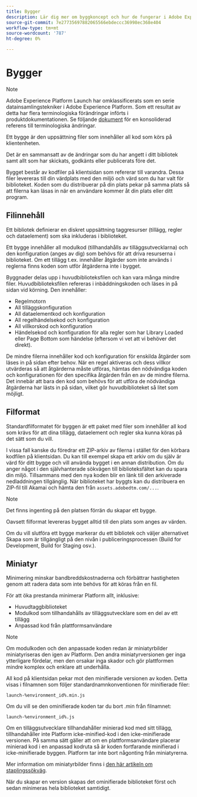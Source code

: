 ```yaml
---
title: Bygger
description: Lär dig mer om byggkoncept och hur de fungerar i Adobe Experience Platform.
source-git-commit: 7e27735697882065566ebdeccc36998ec368e404
workflow-type: tm+mt
source-wordcount: '787'
ht-degree: 0%

---
```


# Bygger

>[!NOTE]
>
>Adobe Experience Platform Launch har omklassificerats som en serie datainsamlingstekniker i Adobe Experience Platform. Som ett resultat av detta har flera terminologiska förändringar införts i produktdokumentationen. Se följande [dokument](../../term-updates.md) för en konsoliderad referens till terminologiska ändringar.

Ett bygge är den uppsättning filer som innehåller all kod som körs på klientenheten.

Det är en sammansatt av de ändringar som du har angett i ditt bibliotek samt allt som har skickats, godkänts eller publicerats före det.

Bygget består av kodfiler på klientsidan som refererar till varandra. Dessa filer levereras till din värdplats med den miljö och värd som du har valt för biblioteket. Koden som du distribuerar på din plats pekar på samma plats så att filerna kan läsas in när en användare kommer åt din plats eller ditt program.

## Filinnehåll

Ett bibliotek definierar en diskret uppsättning taggresurser (tillägg, regler och dataelement) som ska inkluderas i biblioteket.

Ett bygge innehåller all modulkod (tillhandahålls av tilläggsutvecklarna) och den konfiguration (anges av dig) som behövs för att driva resurserna i biblioteket. Om ett tillägg t.ex. innehåller åtgärder som inte används i reglerna finns koden som utför åtgärderna inte i bygget.

Byggnader delas upp i huvudbiblioteksfilen och kan vara många mindre filer. Huvudbiblioteksfilen refereras i inbäddningskoden och läses in på sidan vid körning. Den innehåller:

* Regelmotorn
* All tilläggskonfiguration
* All dataelementkod och konfiguration
* All regelhändelsekod och konfiguration
* All villkorskod och konfiguration
* Händelsekod och konfiguration för alla regler som har Library Loaded eller Page Bottom som händelse (eftersom vi vet att vi behöver det direkt).

De mindre filerna innehåller kod och konfiguration för enskilda åtgärder som läses in på sidan efter behov. När en regel aktiveras och dess villkor utvärderas så att åtgärderna måste utföras, hämtas den nödvändiga koden och konfigurationen för den specifika åtgärden från en av de mindre filerna. Det innebär att bara den kod som behövs för att utföra de nödvändiga åtgärderna har lästs in på sidan, vilket gör huvudbiblioteket så litet som möjligt.

## Filformat

Standardfilformatet för byggen är ett paket med filer som innehåller all kod som krävs för att dina tillägg, dataelement och regler ska kunna köras på det sätt som du vill.

I vissa fall kanske du föredrar ett ZIP-arkiv av filerna i stället för den körbara kodfilen på klientsidan. Du kan till exempel skapa ett arkiv om du själv är värd för ditt bygge och vill använda bygget i en annan distribution. Om du anger något i den självhanterade sökvägen till biblioteksfältet kan du spara din miljö. Tillsammans med den nya koden blir en länk till den arkiverade nedladdningen tillgänglig. När biblioteket har byggts kan du distribuera en ZIP-fil till Akamai och hämta den från `assets.adobedtm.com/...`.

>[!NOTE]
>
>Det finns ingenting på den platsen förrän du skapar ett bygge.

Oavsett filformat levereras bygget alltid till den plats som anges av värden.

Om du vill slutföra ett bygge markerar du ett bibliotek och väljer alternativet Skapa som är tillgängligt på den nivån i publiceringsprocessen (Build for Development, Build for Staging osv.).

## Miniatyr

Minimering minskar bandbreddskostnaderna och förbättrar hastigheten genom att radera data som inte behövs för att köras från en fil.

För att öka prestanda minimerar Platform allt, inklusive:

* Huvudtaggbiblioteket
* Modulkod som tillhandahålls av tilläggsutvecklare som en del av ett tillägg
* Anpassad kod från plattformsanvändare

>[!NOTE]
>
>Om modulkoden och den anpassade koden redan är miniatyrbilder miniatyriseras den igen av Platform. Den andra miniatyrversionen ger inga ytterligare fördelar, men den orsakar inga skador och gör plattformen mindre komplex och enklare att underhålla.

All kod på klientsidan pekar mot den minifierade versionen av koden. Detta visas i filnamnen som följer standardnamnkonventionen för minifierade filer:

`launch-%environment_id%.min.js`

Om du vill se den ominifierade koden tar du bort .min från filnamnet:

`launch-%environment_id%.js`

Om en tilläggsutvecklare tillhandahåller minierad kod med sitt tillägg, tillhandahåller inte Platform icke-minified-kod i den icke-minifierade versionen. På samma sätt gäller att om en plattformsanvändare placerar minierad kod i en anpassad kodruta så är koden fortfarande minifierad i icke-minifierade byggen. Platform tar inte bort någonting från miniatyrerna.

Mer information om miniatyrbilder finns i [den här artikeln om staplingssökväg](https://blog.stackpath.com/glossary/minification/).

När du skapar en version skapas det ominifierade biblioteket först och sedan minimeras hela biblioteket samtidigt.
